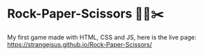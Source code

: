 # Rock-Paper-Scissors  🗿📜✂️
My first game made with HTML, CSS and JS,
here is the live page: https://strangejsus.github.io/Rock-Paper-Scissors/